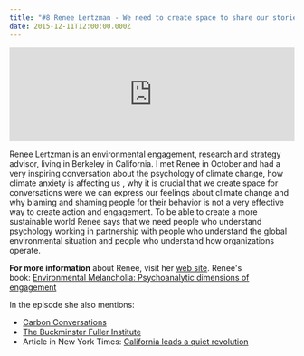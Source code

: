 ```yaml
---
title: "#8 Renee Lertzman - We need to create space to share our stories"
date: 2015-12-11T12:00:00.000Z
---
```


<iframe src="https://w.soundcloud.com/player/?url=https%3A//api.soundcloud.com/tracks/237066725&amp;color=001665&amp;amp;auto_play=false&amp;amp;hide_related=false&amp;show_comments=true&amp;show_user=true&amp;show_reposts=false" width="100%" height="166" frameborder="no" scrolling="no"></iframe>

Renee Lertzman is an environmental engagement, research and strategy advisor, living in Berkeley in California. I met Renee in October and had a very inspiring conversation about the psychology of climate change, how climate anxiety is affecting us , why it is crucial that we create space for conversations were we can express our feelings about climate change and why blaming and shaming people for their behavior is not a very effective way to create action and engagement. To be able to create a more sustainable world Renee says that we need people who understand psychology working in partnership with people who understand the global environmental situation and people who understand how organizations operate.

**For more information** about Renee, visit her [web site](http://reneelertzman.com/). Renee's book: [Environmental Melancholia: Psychoanalytic dimensions of engagement](http://www.amazon.com/dp/B00ZITTVF8/ref=cm_sw_r_tw_dp_7aVHvb15SXZFD)

In the episode she also mentions:

- [Carbon Conversations](http://www.carbonconversations.org)
- [The Buckminster Fuller Institute](https://bfi.org/challenge)
- Article in New York Times: [California leads a quiet revolution](http://www.nytimes.com/2015/10/06/business/energy-environment/california-leads-a-quiet-revolution.html)

